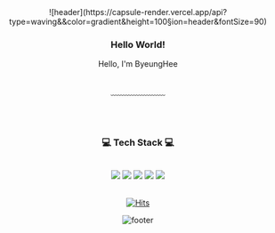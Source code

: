 <div align = "center">
![header](https://capsule-render.vercel.app/api?type=waving&&color=gradient&height=100&section=header&fontSize=90)
 
<br/>
<h3>Hello World!</h3>
Hello, I'm ByeungHee
<br/>
<br/>

﹏﹏﹏﹏﹏﹏﹏

<br/><br/>
 
<h3>💻 Tech Stack 💻</h3>
<br/>
 <img src="https://img.shields.io/badge/JavaScript-F7DF1E?style=flat-square&logo=JavaScript&logoColor=white"/>
<img src="https://img.shields.io/badge/React-61DAFB?style=flat-square&logo=React&logoColor=white"/>
<img src="https://img.shields.io/badge/Git-F05032?style=flat-square&logo=Git&logoColor=white"/>
<img src="https://img.shields.io/badge/Python-3776AB?style=flat-square&logo=Python&logoColor=white"/>
<img src="https://img.shields.io/badge/C-A8B9CC?style=flat-square&logo=C&logoColor=white"/>
<br/>
<br/>

[![Hits](https://hits.seeyoufarm.com/api/count/incr/badge.svg?url=https%3A%2F%2Fgithub.com%2FByeunghee02&count_bg=%2379C83D&title_bg=%23555555&icon=&icon_color=%23E7E7E7&title=hits&edge_flat=false)](https://hits.seeyoufarm.com)


![footer](https://capsule-render.vercel.app/api?type=waving&&color=gradient&height=100&section=footer&fontSize=90)
